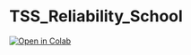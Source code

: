 # TSS_Reliability_School
[![Open in Colab](https://colab.research.google.com/assets/colab-badge.svg)](https://github.com/hamidmousavi0/TSS_Reliability_School/blob/main/Reliability.ipynb)
